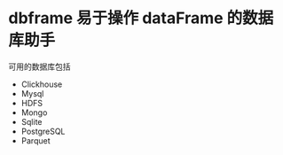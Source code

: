 # dbframe 易于操作 dataFrame 的数据库助手

可用的数据库包括
- Clickhouse
- Mysql
- HDFS
- Mongo
- Sqlite
- PostgreSQL
- Parquet